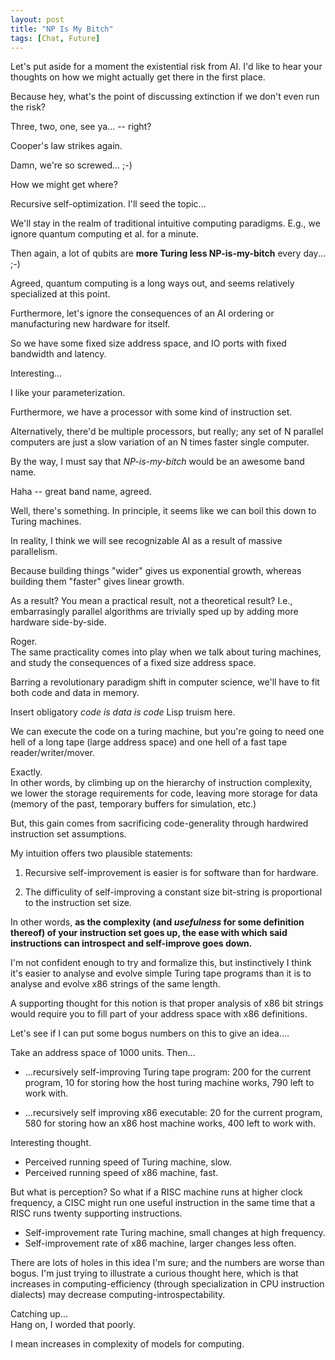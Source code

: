 ```yaml
---
layout: post
title: "NP Is My Bitch"
tags: [Chat, Future]
---
```


Let's put aside for a moment the existential risk from AI. I'd like to hear your thoughts
on how we might actually get there in the first place.

Because hey, what's the point of discussing extinction if we don't even run the
risk?

Three, two, one, see ya... -- right?

<div markdown="1" class="quote">
Cooper's law strikes again.
</div>

Damn, we're so screwed... ;-)

<div markdown="1" class="quote">
How we might get where?
</div>

Recursive self-optimization. I'll seed the topic...

We'll stay in the realm of traditional intuitive computing paradigms. E.g., we ignore quantum computing et al. for a minute.

Then again, a lot of qubits are **more Turing less NP-is-my-bitch** every day...    ;-)

<div markdown="1" class="quote">
Agreed, quantum computing is a long ways out, and seems relatively specialized at
this point.
</div>

Furthermore, let's ignore the consequences of an AI ordering or manufacturing new hardware for itself.

So we have some fixed size
address space, and IO ports with fixed bandwidth and latency.

<div markdown="1" class="quote">
Interesting...

I like your parameterization.

</div>

Furthermore, we have a processor with some kind of instruction set.

Alternatively, there'd be multiple processors, but really; any set of N parallel computers are just a
slow variation of an N times faster single computer.

By the way, I must say that *NP-is-my-bitch* would be an awesome band name.

<div markdown="1" class="quote">
Haha -- great band name, agreed.

Well, there's something. In principle, it seems like we can boil this down to Turing machines.

In reality, I think we will see recognizable AI as a result of massive parallelism.

Because building things "wider" gives us exponential growth, whereas building them
"faster" gives linear growth.

</div>

As a result? You mean a practical result, not a theoretical result? I.e., embarrasingly parallel algorithms are 
trivially sped up by adding more hardware side-by-side.

<div markdown="1" class="quote">
Roger.

</div>
The same practicality comes into play when we talk about turing machines, and study the consequences of a fixed size address space.

Barring a revolutionary paradigm shift in computer science, we'll have to fit both code and data in memory.

Insert obligatory *code is data is code* Lisp truism here.

We can execute the code on a turing machine, but you're going to need one hell of
a long tape (large address space) and one hell of a fast tape reader/writer/mover.

<div markdown="1" class="quote">
Exactly.

</div>
In other words, by climbing up on the hierarchy of instruction complexity, we lower
the storage requirements for code, leaving more storage for data (memory of the
past, temporary buffers for simulation, etc.)

But, this gain comes from sacrificing code-generality through hardwired instruction set assumptions.

My intuition offers two plausible statements:

 1. Recursive self-improvement is easier is for software than for hardware.
 
 2. The difficulity of self-improving a constant size bit-string is proportional to the instruction set size.

In other words, **as the complexity (and *usefulness* for some definition thereof) of your instruction set goes up, the ease with which said instructions can introspect and self-improve goes down.**

I'm not confident enough to try and formalize this, but instinctively I think it's easier
to analyse and evolve simple Turing tape programs than it is to analyse and evolve x86
strings of the same length.

A supporting thought for this notion is that proper analysis of x86 bit strings
would require you to fill part of your address space with x86 definitions.

Let's see if I can put some bogus numbers on this to give an idea....

Take an address space of 1000 units. Then...

 * ...recursively self-improving Turing tape program: 200 for the current program,
10 for storing how the host turing machine works, 790 left to work with.

 * ...recursively self improving x86 executable: 20 for the current program, 580
for storing how an x86 host machine works, 400 left to work with.

<div markdown="1" class="quote">
Interesting thought.

</div>

 * Perceived running speed of Turing machine, slow.
 * Perceived running speed of x86 machine, fast.
 
But what is perception? So what if a RISC machine runs at higher clock frequency, a CISC might run one useful instruction
in the same time that a RISC runs twenty supporting instructions.
 
 * Self-improvement rate Turing machine, small changes at high frequency.
 * Self-improvement rate of x86 machine, larger changes less often.

There are lots of holes in this idea I'm sure; and the numbers are worse than bogus. I'm just
trying to illustrate a curious thought here, which is that increases in computing-efficiency (through specialization in
CPU instruction dialects) may decrease computing-introspectability.

<div markdown="1" class="quote">
Catching up...

</div>
Hang on, I worded that poorly.

I mean increases in complexity of models for computing.
